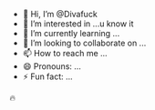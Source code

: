- 👋 Hi, I’m @Divafuck
- 👀 I’m interested in ...u know it
- 🌱 I’m currently learning ...
- 💞️ I’m looking to collaborate on ...
- 📫 How to reach me ...
- 😄 Pronouns: ...
- ⚡ Fun fact: ...

<!---
Divafuck/Divafuck is a ✨ special ✨ repository because its `README.md` (this file) appears on your GitHub profile.
You can click the Preview link to take a look at your changes.
--->
🔥
